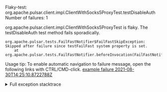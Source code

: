         
Flaky-test: org.apache.pulsar.client.impl.ClientWithSocks5ProxyTest.testDisableAuth
Number of failures: 1

org.apache.pulsar.client.impl.ClientWithSocks5ProxyTest is flaky. The testDisableAuth test method fails sporadically.

```
org.apache.pulsar.tests.FailFastNotifier$FailFastSkipException: Skipped after failure since testFailFast system property is set.
	at org.apache.pulsar.tests.FailFastNotifier.beforeInvocation(FailFastNotifier.java:88)

```

Usage tip: To enable automatic navigation to failure message, open the following links with CTRL/CMD-click.
[example failure 2021-08-30T14:25:10.8722788Z](https://github.com/apache/pulsar/runs/3462661639?check_suite_focus=true#step:9:1191)


<details>
<summary>Full exception stacktrace</summary>
<code><pre>
org.apache.pulsar.tests.FailFastNotifier$FailFastSkipException: Skipped after failure since testFailFast system property is set.
	at org.apache.pulsar.tests.FailFastNotifier.beforeInvocation(FailFastNotifier.java:88)

</pre></code>
</details>

